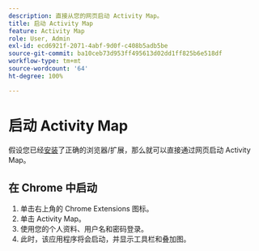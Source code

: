 ```yaml
---
description: 直接从您的网页启动 Activity Map。
title: 启动 Activity Map
feature: Activity Map
role: User, Admin
exl-id: ecd6921f-2071-4abf-9d0f-c408b5adb5be
source-git-commit: ba10ceb73d953ff495613d02dd1ff825b6e518df
workflow-type: tm+mt
source-wordcount: '64'
ht-degree: 100%

---
```


# 启动 Activity Map

假设您已经[安装](../getting-started.md)了正确的浏览器/扩展，那么就可以直接通过网页启动 Activity Map。

## 在 Chrome 中启动

1. 单击右上角的 Chrome Extensions 图标。
1. 单击 Activity Map。
1. 使用您的个人资料、用户名和密码登录。
1. 此时，该应用程序将会启动，并显示工具栏和叠加图。
